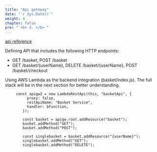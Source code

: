 ```yaml
---
title: "Api gateway"
date: "`r Sys.Date()`"
weight: 4
chapter: false
pre: " <b> d. </b> "
---
```


[api reference](https://docs.aws.amazon.com/cdk/api/v2/docs/aws-cdk-lib.aws_apigateway-readme.html)

Defining API that includes the following HTTP endpoints:

- GET /basket, POST /basket
- GET /basket/{userName}, DELETE /basket/{userName}, POST /basket/checkout

Using AWS Lambda as the backend integration (basket/index.js). The full stack will be in the next section for better understanding.

```
     const apigw2 = new LambdaRestApi(this, "basketApi", {
          proxy: false,
          restApiName: "Basket Service",
          handler: bFunction,
        });
    
        const basket = apigw.root.addResource("basket");
        basket.addMethod("GET");
        basket.addMethod("POST");
    
        const singlebasket = basket.addResource("{userName}");
        singlebasket.addMethod("GET");
        singlebasket.addMethod("DELETE");
```
